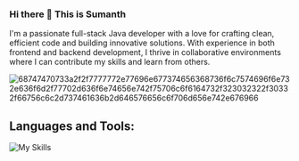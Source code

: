 ### Hi there 👋 This is Sumanth
I'm a passionate full-stack Java developer with a love for crafting clean, efficient code and building innovative solutions. With experience in both frontend and backend development, I thrive in collaborative environments where I can contribute my skills and learn from others.


![68747470733a2f2f7777772e77696e677374656368736f6c7574696f6e732e636f6d2f77702d636f6e74656e742f75706c6f6164732f323032322f30332f66756c6c2d737461636b2d646576656c6f706d656e742e676966](https://github.com/sumanth335/sumanth335/assets/122939962/115d8d1c-b79b-43bd-b532-c8a55f137b66)

## Languages and Tools:

![My Skills](https://skillicons.dev/icons?i=java,js,ts,html,css,angular,spring,mysql,postgresql,mongodb,cassandra,aws,kafka,postman,python,maven,gradle,jenkins,docker,kubernetes,git,github,gitlab,visualstudio)




